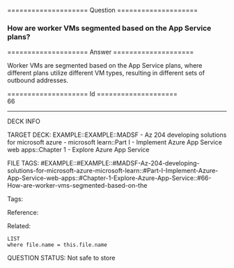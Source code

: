 ==================== Question ====================  

### How are worker VMs segmented based on the App Service plans?  

==================== Answer ====================  

Worker VMs are segmented based on the App Service plans, where different plans utilize different VM types, resulting in different sets of outbound addresses.

==================== Id ====================  
66

---

DECK INFO

TARGET DECK: EXAMPLE::EXAMPLE::MADSF - Az 204 developing solutions for microsoft azure - microsoft learn::Part I - Implement Azure App Service web apps::Chapter 1 - Explore Azure App Service

FILE TAGS: #EXAMPLE::#EXAMPLE::#MADSF-Az-204-developing-solutions-for-microsoft-azure-microsoft-learn::#Part-I-Implement-Azure-App-Service-web-apps::#Chapter-1-Explore-Azure-App-Service::#66-How-are-worker-vms-segmented-based-on-the

Tags:

Reference:

Related:

```dataview
LIST
where file.name = this.file.name
```

QUESTION STATUS: Not safe to store
